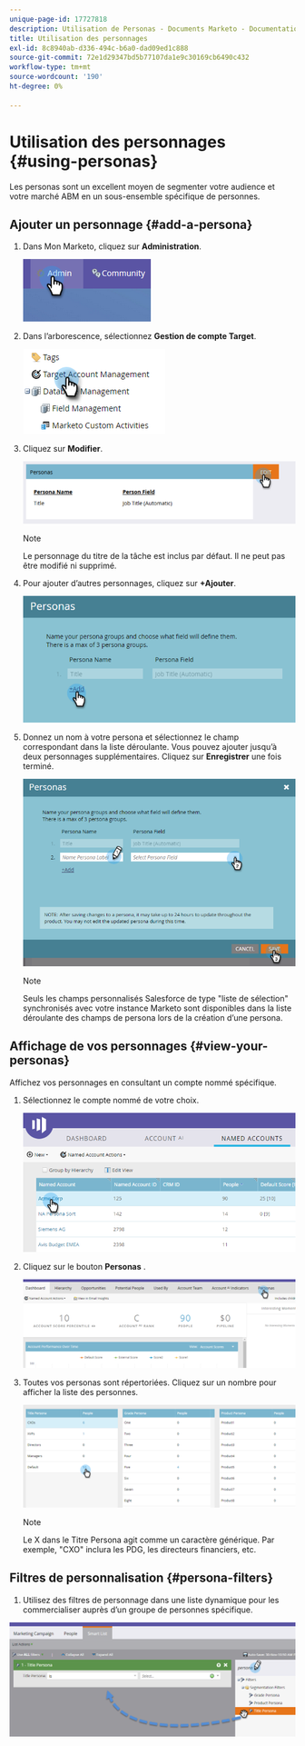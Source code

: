 ```yaml
---
unique-page-id: 17727818
description: Utilisation de Personas - Documents Marketo - Documentation du produit
title: Utilisation des personnages
exl-id: 8c8940ab-d336-494c-b6a0-dad09ed1c888
source-git-commit: 72e1d29347bd5b77107da1e9c30169cb6490c432
workflow-type: tm+mt
source-wordcount: '190'
ht-degree: 0%

---
```


# Utilisation des personnages {#using-personas}

Les personas sont un excellent moyen de segmenter votre audience et votre marché ABM en un sous-ensemble spécifique de personnes.

## Ajouter un personnage {#add-a-persona}

1. Dans Mon Marketo, cliquez sur **Administration**.

   ![](assets/one.png)

1. Dans l’arborescence, sélectionnez **Gestion de compte Target**.

   ![](assets/using-personas-2.png)

1. Cliquez sur **Modifier**.

   ![](assets/three.png)

   >[!NOTE]
   >
   >Le personnage du titre de la tâche est inclus par défaut. Il ne peut pas être modifié ni supprimé.

1. Pour ajouter d’autres personnages, cliquez sur **+Ajouter**.

   ![](assets/four.png)

1. Donnez un nom à votre persona et sélectionnez le champ correspondant dans la liste déroulante. Vous pouvez ajouter jusqu’à deux personnages supplémentaires. Cliquez sur **Enregistrer** une fois terminé.

   ![](assets/five.png)

   >[!NOTE]
   >
   >Seuls les champs personnalisés Salesforce de type &quot;liste de sélection&quot; synchronisés avec votre instance Marketo sont disponibles dans la liste déroulante des champs de persona lors de la création d’une persona.

## Affichage de vos personnages {#view-your-personas}

Affichez vos personnages en consultant un compte nommé spécifique.

1. Sélectionnez le compte nommé de votre choix.

   ![](assets/one-a.png)

1. Cliquez sur le bouton **Personas** .

   ![](assets/two-a.png)

1. Toutes vos personas sont répertoriées. Cliquez sur un nombre pour afficher la liste des personnes.

   ![](assets/three-a.png)

   >[!NOTE]
   >
   >Le X dans le Titre Persona agit comme un caractère générique. Par exemple, &quot;CXO&quot; inclura les PDG, les directeurs financiers, etc.

## Filtres de personnalisation {#persona-filters}

1. Utilisez des filtres de personnage dans une liste dynamique pour les commercialiser auprès d’un groupe de personnes spécifique.

![](assets/one-b.png)
